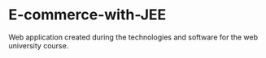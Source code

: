 # E-commerce-with-JEE
Web application created during the technologies and software for the web university course.
